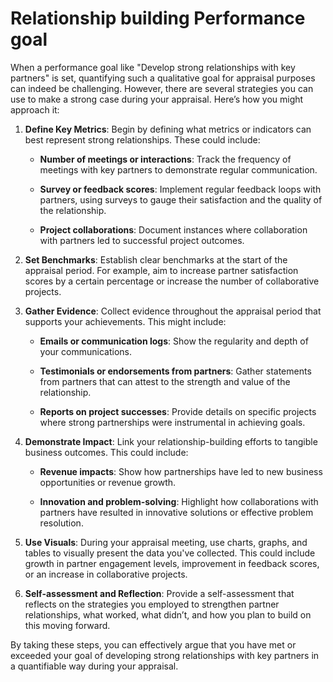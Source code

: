 Relationship building Performance goal 
=====================================

When a performance goal like "Develop strong relationships with key partners" is set, quantifying such a qualitative goal for appraisal purposes can indeed be challenging. However, there are several strategies you can use to make a strong case during your appraisal. Here’s how you might approach it:

1.  **Define Key Metrics**: Begin by defining what metrics or indicators can best represent strong relationships. These could include:
    
    *   **Number of meetings or interactions**: Track the frequency of meetings with key partners to demonstrate regular communication.
        
    *   **Survey or feedback scores**: Implement regular feedback loops with partners, using surveys to gauge their satisfaction and the quality of the relationship.
        
    *   **Project collaborations**: Document instances where collaboration with partners led to successful project outcomes.
        
2.  **Set Benchmarks**: Establish clear benchmarks at the start of the appraisal period. For example, aim to increase partner satisfaction scores by a certain percentage or increase the number of collaborative projects.
    
3.  **Gather Evidence**: Collect evidence throughout the appraisal period that supports your achievements. This might include:
    
    *   **Emails or communication logs**: Show the regularity and depth of your communications.
        
    *   **Testimonials or endorsements from partners**: Gather statements from partners that can attest to the strength and value of the relationship.
        
    *   **Reports on project successes**: Provide details on specific projects where strong partnerships were instrumental in achieving goals.
        
4.  **Demonstrate Impact**: Link your relationship-building efforts to tangible business outcomes. This could include:
    
    *   **Revenue impacts**: Show how partnerships have led to new business opportunities or revenue growth.
        
    *   **Innovation and problem-solving**: Highlight how collaborations with partners have resulted in innovative solutions or effective problem resolution.
        
5.  **Use Visuals**: During your appraisal meeting, use charts, graphs, and tables to visually present the data you've collected. This could include growth in partner engagement levels, improvement in feedback scores, or an increase in collaborative projects.
    
6.  **Self-assessment and Reflection**: Provide a self-assessment that reflects on the strategies you employed to strengthen partner relationships, what worked, what didn’t, and how you plan to build on this moving forward.
    

By taking these steps, you can effectively argue that you have met or exceeded your goal of developing strong relationships with key partners in a quantifiable way during your appraisal.
